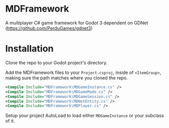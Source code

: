 # MDFramework
A multiplayer C# game framework for Godot 3 dependent on GDNet (https://github.com/PerduGames/gdnet3)

# Installation
Clone the repo to your Godot project's directory.

Add the MDFramework files to your `Project.csproj`, inside of `<ItemGroup>`, making sure the path matches where you cloned the repo. 

```xml
<Compile Include="MDFramework\MDGameInstance.cs" />
<Compile Include="MDFramework\MDGameMode.cs" />
<Compile Include="MDFramework\MDGameSession.cs" />
<Compile Include="MDFramework\MDNetEntity.cs" />
<Compile Include="MDFramework\MDPlayer.cs" />
```

Setup your project AutoLoad to load either `MDGameInstance` or your subclass of it.